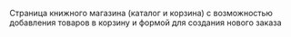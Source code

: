 Страница книжного магазина (каталог и корзина) с возможностью добавления товаров в корзину и формой для создания нового заказа
